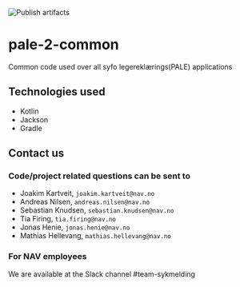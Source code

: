 ![Publish artifacts](https://github.com/navikt/pale-2-common/workflows/Publish%20artifacts/badge.svg?branch=master)
# pale-2-common
Common code used over all syfo legereklærings(PALE) applications


## Technologies used
* Kotlin
* Jackson
* Gradle

## Contact us
### Code/project related questions can be sent to
* Joakim Kartveit, `joakim.kartveit@nav.no`
* Andreas Nilsen, `andreas.nilsen@nav.no`
* Sebastian Knudsen, `sebastian.knudsen@nav.no`
* Tia Firing, `tia.firing@nav.no`
* Jonas Henie, `jonas.henie@nav.no`
* Mathias Hellevang, `mathias.hellevang@nav.no`

### For NAV employees
We are available at the Slack channel #team-sykmelding
